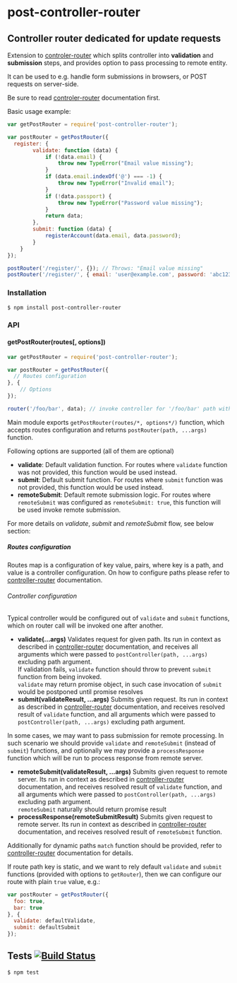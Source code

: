 # post-controller-router
## Controller router dedicated for update requests

Extension to [controler-router](https://github.com/medikoo/controller-router) which splits controller into __validation__ and __submission__ steps, and provides option to pass processing to remote entity.

It can be used to e.g. handle form submissions in browsers, or POST requests on server-side.

Be sure to read [controler-router](https://github.com/medikoo/controller-router) documentation first.

Basic usage example:
```javascript
var getPostRouter = require('post-controller-router');

var postRouter = getPostRouter({
  register: {
		validate: function (data) {
			if (!data.email) {
				throw new TypeError("Email value missing");
			}
			if (data.email.indexOf('@') === -1) {
				throw new TypeError("Invalid email");
			}
			if (!data.passport) {
				throw new TypeError("Password value missing");
			}
			return data;
		},
		submit: function (data) {
			registerAccount(data.email, data.password);
		}
	}
});

postRouter('/register/', {}); // Throws: "Email value missing"
postRouter('/register/', { email: 'user@example.com', password: 'abc123' }); // Ok
```

### Installation

	$ npm install post-controller-router

### API
#### getPostRouter(routes[, options])

```javascript
var getPostRouter = require('post-controller-router');

var postRouter = getPostRouter({
  // Routes configuration
}, {
	// Options
});

router('/foo/bar', data); // invoke controller for '/foo/bar' path with given data
```

Main module exports `getPostRouter(routes/*, options*/)` function, which accepts routes configuration and returns `postRouter(path, ...args)` function.

Following options are supported (all of them are optional)

- __validate__: Default validation function. For routes where `validate` function was not provided, this function would be used instead.
- __submit__: Default submit function. For routes where `submit` function was not provided, this function would be used instead.
- __remoteSubmit__: Default remote submission logic. For routes where `remoteSubmit` was configured as `remoteSubmit: true`, this function will be used invoke remote submission.

For more details on _validate_, _submit_ and _remoteSubmit_ flow, see below section:

##### Routes configuration

Routes map is a configuration of key value, pairs, where key is a path, and value is a controller configuration. On how to configure paths please refer to [controller-router](https://github.com/medikoo/controller-router#path-keys) documentation.

###### Controller configuration

Typical controller would be configured out of `validate` and `submit` functions, which on router call will be invoked one after another.

- __validate(...args)__ Validates request for given path. Its run in context as described in [controller-router](https://github.com/medikoo/controller-router#controller-context-event-object) documentation, and receives all arguments which were passed to `postController(path, ...args)` excluding path argument.  
If validation fails, `validate` function should throw to prevent `submit` function from being invoked.  
`validate` may return promise object, in such case invocation of `submit` would be postponed until promise resolves
- __submit(validateResult, ...args)__ Submits given request. Its run in context as described in [controller-router](https://github.com/medikoo/controller-router#controller-context-event-object) documentation, and receives resolved result of `validate` function, and all arguments which were passed to `postController(path, ...args)` excluding path argument.  

In some cases, we may want to pass submission for remote processing. In such scenario we should provide `validate` and `remoteSubmit` (instead of `submit`) functions, and optionally we may provide a `processResponse` function which will be run to process response from remote server.

- __remoteSubmit(validateResult, ...args)__ Submits given request to remote server. Its run in context as described in [controller-router](https://github.com/medikoo/controller-router#controller-context-event-object) documentation, and receives resolved result of `validate` function, and all arguments which were passed to `postController(path, ...args)` excluding path argument.  
`remoteSubmit` naturally should return promise result
- __processResponse(remoteSubmitResult)__ Submits given request to remote server. Its run in context as described in [controller-router](https://github.com/medikoo/controller-router#controller-context-event-object) documentation, and receives resolved result of `remoteSubmit` function.

Additionally for dynamic paths `match` function should be provided, refer to [controller-router](https://github.com/medikoo/controller-router#controller-values) documentation for details.

If route path key is static, and we want to rely default `validate` and `submit` functions (provided with options to `getRouter`), then we can configure our route with plain `true` value, e.g.:

```javascript
var postRouter = getPostRouter({
  foo: true,
  bar: true
}, {
  validate: defaultValidate,
  submit: defaultSubmit
});
```

## Tests [![Build Status](https://travis-ci.org/medikoo/post-controller-router.svg)](https://travis-ci.org/medikoo/post-controller-router)

	$ npm test
